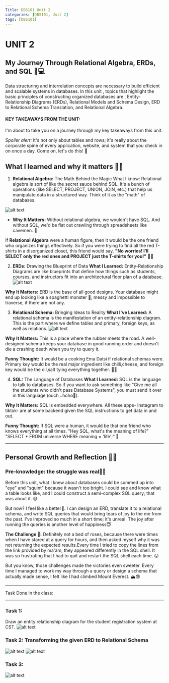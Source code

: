 ```yaml
---
Title: DBS101 Unit 2
categories: [DBS101, Unit 2]
tags: [DBS101]
---
```


# UNIT 2
## My Journey Through Relational Algebra, ERDs, and SQL 🚀💻
Data structuring and interrelation concepts are necessary to build efficient and scalable systems in databases. In this unit , topics that highlight the basic principles of constructing organized databases are , Entity-Relationship Diagrams (ERDs), Relational Models and Schema Design, ERD to Relational Schema Translation, and Relational Algebra.

#### KEY TAKEAWAYS FROM THE UNIT:
I'm about to take you on a journey through my key takeaways from this unit.

*Spoiler alert:* It's not only about tables and rows; it's really about the corporate spine of every application, website, and system that you check in on once a day. Come on, let's do this! 🚀

## What I learned and why it matters 🧠💡
1. **Relational Algebra:** The Math Behind the Magic
What I know: Relational algebra is sort of like the secret sauce behind SQL. It's a bunch of operations (like SELECT, PROJECT, UNION, JOIN, etc.) that help us manipulate data in a structured way. Think of it as the "math" of databases.

![alt text](../Relational-Algebra-Operators.webp)
- **Why It Matters:** Without relational algebra, we wouldn't have SQL. And without SQL, we'd be flat out crawling through spreadsheets like cavemen. 🦕

If **Relational Algebra** were a human figure, then it would be the one friend who organizes things effectively. So if you were trying to find all the red T-shirts in a disorganized closet, this friend would say, **"No worries! I’ll SELECT only the red ones and PROJECT just the T-shirts for you!"** 🎯👕

2. **ERDs:** Drawing the Blueprint of Data
**What I Learned:** Entity-Relationship Diagrams are like blueprints that define how things such as students, courses, and instructors fit into an architectural floor plan of a database.
![alt text](../erd.jpg)

**Why It Matters:** ERD is the base of all good designs. Your database might end up looking like a spaghetti monster 🍝; messy and impossible to traverse, if there are not any.

3. **Relational Schema:** Bringing Ideas to Reality
**What I've Learned:** A relational schema is the manifestation of an entity-relationship diagram. This is the part where we define tables and primary, foreign keys, as well as relations.
![alt text](../Relation_Schema.png)


**Why It Matters:** This is a place where the rubber meets the road. A well-designed schema keeps your database in good running order and doesn't die a crashing death when you try to query it.

**Funny Thought:** It would be a cooking Ema Datsi if relational schemas were. Primary key would be the real major ingredient like chilli,cheese, and foreign key would be the oil,salt tying everything together. 🍳✨

4. **SQL:**  The Language of Databases
**What I Learned:**  SQL is the language to talk to databases. So if you want to ask something like "Give me all the students who didn't pass Database Systems", you must send it over in this language (ouch ..hoho😬). 

**Why It Matters:** SQL is embedded everywhere. All these apps- Instagram to tiktok- are at some backend given the SQL instructions to get data in and out.

**Funny Thought:** If SQL were a human, it would be that one friend who knows everything at all times. "Hey SQL, what's the meaning of life?" "SELECT * FROM universe WHERE meaning = 'life';" 🤖

---
Personal Growth and Reflection 🌱💭 
---
### Pre-knowledge: the struggle was real😵‍💫 
Before this unit, what I knew about databases could be summed up into "eye" and "squint" because it wasn't too bright. I could see and know what a table looks like, and I could construct a semi-complex SQL query; that was about it.  😅 

But now? I feel like a better🥲. I can design an ERD, translate it to a relational schema, and write SQL queries that would bring tears of joy to the me from the past. I've improved so much in a short time; it's unreal. The joy after running the queries is another level of  happiness😇

**The Challenge 💪:**
Definitely not a bed of roses, because there were times when I have stared at a  query for hours, and then asked myself why it was not returning the expected results.Every time I tried to copy the lines from the link provided by ma'am, they appeared differently in the SQL shell. It was so frustrating that I had to quit and restart the SQL shell each time. 😖 

But you know, those challenges made the victories even sweeter. Every time I managed to work my way through a query or design a schema that actually made sense, I felt like I had climbed Mount Everest. 🏔️😎

---
Task Done in the class:

---
### Task 1:
Draw an entity relationship diagram for the student
registration system at CST.
![alt text](../task_1.jpg)

### Task 2: Transforming the given ERD to Relational Schema
![alt text](<../ERD to Relational Schema.jpg>)
![alt text](../ERD-RS_Soln.jpg)

### Task 3: 
![alt text](../Relational_Algebra.jpg)
